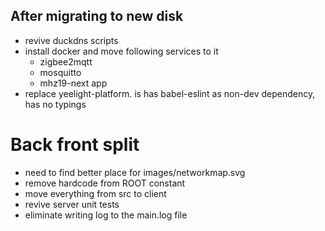 ## After migrating to new disk

- revive duckdns scripts
- install docker and move following services to it
    - zigbee2mqtt
    - mosquitto
    - mhz19-next app
- replace yeelight-platform. is has babel-eslint as non-dev dependency, has no typings

# Back front split

- need to find better place for images/networkmap.svg
- remove hardcode from ROOT constant
- move everything from src to client
- revive server unit tests
- eliminate writing log to the main.log file

